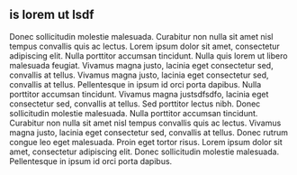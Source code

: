 ## is lorem ut lsdf

Donec sollicitudin molestie malesuada. Curabitur non nulla sit amet nisl tempus convallis quis ac lectus. Lorem ipsum dolor sit amet, consectetur adipiscing elit. Nulla porttitor accumsan tincidunt. Nulla quis lorem ut libero malesuada feugiat. Vivamus magna justo, lacinia eget consectetur sed, convallis at tellus. Vivamus magna justo, lacinia eget consectetur sed, convallis at tellus. Pellentesque in ipsum id orci porta dapibus. Nulla porttitor accumsan tincidunt. Vivamus magna justsdfsdfo, lacinia eget consectetur sed, convallis at tellus. Sed porttitor lectus nibh. Donec sollicitudin molestie malesuada. Nulla porttitor accumsan tincidunt. Curabitur non nulla sit amet nisl tempus convallis quis ac lectus. Vivamus magna justo, lacinia eget consectetur sed, convallis at tellus. Donec rutrum congue leo eget malesuada. Proin eget tortor risus. Lorem ipsum dolor sit amet, consectetur adipiscing elit. Donec sollicitudin molestie malesuada. Pellentesque in ipsum id orci porta dapibus.